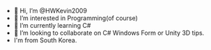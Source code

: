 - 👋 Hi, I’m @HWKevin2009
- 👀 I’m interested in Programming(of course)
- 🌱 I’m currently learning C#
- 💞️ I’m looking to collaborate on C# Windows Form or Unity 3D tips.
-    I'm from South Korea.

<!---
HWKevin2009/HWKevin2009 is a ✨ special ✨ repository because its `README.md` (this file) appears on your GitHub profile.
You can click the Preview link to take a look at your changes.
--->
